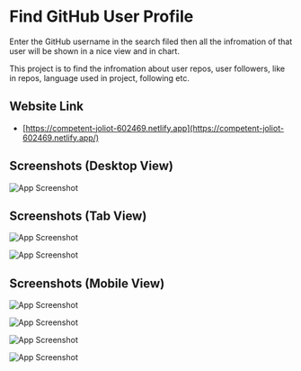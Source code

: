 
# Find GitHub User Profile
Enter the GitHub username in the search filed then all the infromation of that user will be shown in a nice view and in chart.

This project is to find the infromation about user repos, user followers, like in repos, language used in project, following etc.




## Website Link

 - [https://competent-joliot-602469.netlify.app](https://competent-joliot-602469.netlify.app/)



## Screenshots (Desktop View)


![App Screenshot](https://res.cloudinary.com/dlp9g75ol/image/upload/v1640968180/React-Find-github-user/one_1_agth3o.png)


## Screenshots (Tab View)


![App Screenshot](https://res.cloudinary.com/dlp9g75ol/image/upload/v1640968181/React-Find-github-user/one_2_nhf6qn.png)

![App Screenshot](https://res.cloudinary.com/dlp9g75ol/image/upload/v1640968181/React-Find-github-user/one_3_hmfbeo.png)


## Screenshots (Mobile View)


![App Screenshot](https://res.cloudinary.com/dlp9g75ol/image/upload/v1640968180/React-Find-github-user/one_7_cghvao.png)

![App Screenshot](https://res.cloudinary.com/dlp9g75ol/image/upload/v1640968180/React-Find-github-user/one_6_cekmxv.png)

![App Screenshot](https://res.cloudinary.com/dlp9g75ol/image/upload/v1640968180/React-Find-github-user/one_5_oiirvs.png)

![App Screenshot](https://res.cloudinary.com/dlp9g75ol/image/upload/v1640968181/React-Find-github-user/one_4_muiye3.png)